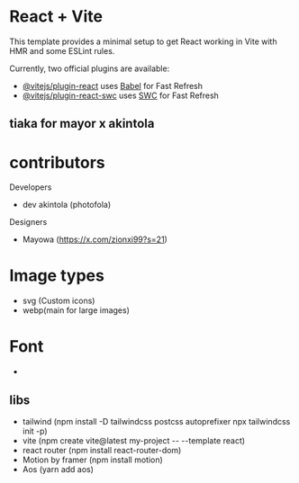 # React + Vite

This template provides a minimal setup to get React working in Vite with HMR and some ESLint rules.

Currently, two official plugins are available:

- [@vitejs/plugin-react](https://github.com/vitejs/vite-plugin-react/blob/main/packages/plugin-react/README.md) uses [Babel](https://babeljs.io/) for Fast Refresh
- [@vitejs/plugin-react-swc](https://github.com/vitejs/vite-plugin-react-swc) uses [SWC](https://swc.rs/) for Fast Refresh

## tiaka for mayor x akintola 

# contributors   

Developers
- dev akintola (photofola)

Designers
- Mayowa (https://x.com/zionxi99?s=21)  

# Image types
- svg (Custom icons)
- webp(main for large images)

# Font
- 

## libs
- tailwind (npm install -D tailwindcss postcss autoprefixer npx tailwindcss init -p)
- vite (npm create vite@latest my-project -- --template react)
- react router (npm install react-router-dom)
- Motion by framer (npm install motion)
- Aos (yarn add aos)